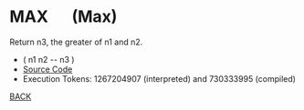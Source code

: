 # MAX &emsp; (Max)
Return n3, the greater of n1 and n2.
* ( n1 n2 -- n3 )
* [Source Code](../words/core/Max.cs)
* Execution Tokens: 1267204907 (interpreted) and 730333995 (compiled)


[BACK](builtins.md#Max)
